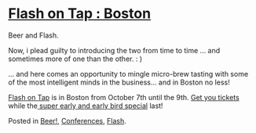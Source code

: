 # [Flash on Tap : Boston](http://custardbelly.com/blog/2008/08/07/flash-on-tap-boston/)

Beer and Flash. 

Now, i plead guilty to introducing the two from time to time … and sometimes more of one than the other. : ) 

… and here comes an opportunity to mingle micro-brew tasting with some of the most intelligent minds in the business… and in Boston no less!

[Flash on Tap](http://flashontap.com/fot/index.html) is in Boston from October 7th until the 9th. [Get you tickets](http://flashontap.com/fot/index.html#/tickets/) while the[ super early and early bird special](http://flashontap.com/fot/index.html#/tickets/early%20bird/) last!

Posted in [Beer!](http://custardbelly.com/blog/category/beer/), [Conferences](http://custardbelly.com/blog/category/conferences/), [Flash](http://custardbelly.com/blog/category/flash/).

